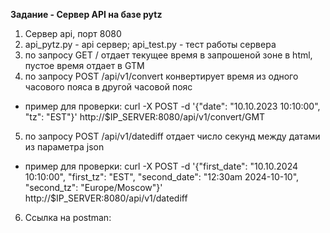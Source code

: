 **Задание - Сервер API на базе pytz**

1. Сервер api, порт 8080
2. api_pytz.py - api сервер; api_test.py - тест работы сервера
3. по запросу GET / отдает текущее время в запрошеной зоне в html, пустое время отдает в GTM
4. по запросу POST /api/v1/convert конвертирует время из одного часового пояса в другой часовой пояс
- пример для проверки: curl -X POST -d '{"date": "10.10.2023 10:10:00", "tz": "EST"}' http://$IP_SERVER:8080/api/v1/convert/GMT
5. по запросу POST /api/v1/datediff отдает число секунд между датами из параметра json
- пример для проверки: curl -X POST -d '{"first_date": "10.10.2024 10:10:00", "first_tz": "EST", "second_date": "12:30am 2024-10-10", "second_tz": "Europe/Moscow"}' http://$IP_SERVER:8080/api/v1/datediff
6. Ссылка на postman:
